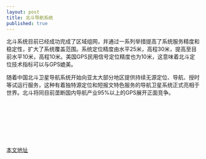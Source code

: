 ```yaml
---
layout: post
title: 北斗导航系统
published: true
---
```


北斗系统目前已经成功完成了区域组网，并通过一系列举措提高了系统服务精度和稳定性，扩大了系统覆盖范围。系统定位精度由水平25米，高程30米，提高至目前水平10米，高程10米。美国GPS民用信号定位精度也为10米，这意味着北斗定位技术指标可以与GPS媲美。

随着中国北斗卫星导航系统开始向亚太大部分地区提供持续无源定位、导航、授时等试运行服务，这种有着独特源定位和短报文特色服务的导航卫星系统正式亮相于世界。北斗将同目前垄断国内导航产业95%以上的GPS展开正面竞争。

</br></br></br></br></br></br>

[本文地址](http://qtsharp.tk/2013/05/07/beidoudaohang/)